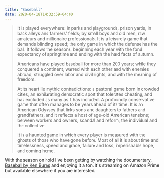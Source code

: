 ```yaml
---
title: "Baseball"
date: 2020-04-18T14:32:59-04:00
---
```


> It is played everywhere: in parks and playgrounds, prison yards, in back alleys and farmers’ fields; by small boys and old men, raw amateurs and millionaire professionals. It is a leisurely game that demands blinding speed; the only game in which the defense has the ball. It follows the seasons, beginning each year with the fond expectancy of springtime and ending with the hard facts of autumn.
>
> Americans have played baseball for more than 200 years; while they conquered a continent, warred with each other and with enemies abroad, struggled over labor and civil rights, and with the meaning of freedom.
> 
> At its heart lie mythic contradictions: a pastoral game born in crowded cities, an exhilarating democratic sport that tolerates cheating, and has excluded as many as it has included. A profoundly conservative game that often manages to be years ahead of its time. It is an American Odyssey that links sons and daughters to fathers and grandfathers, and it reflects a host of age-old American tensions; between workers and owners, scandal and reform, the individual and the collective.
> 
> It is a haunted game in which every player is measured with the ghosts of those who have gone before. Most of all it is about time and timelessness, speed and grace, failure and loss, imperishable hope, and coming home.

With the season on hold I've been getting by watching the documentary, [Baseball by Ken Burns](https://www.justwatch.com/us/tv-show/baseball) and enjoying it a ton. It's streaming on Amazon Prime but available elsewhere if you are interested.
